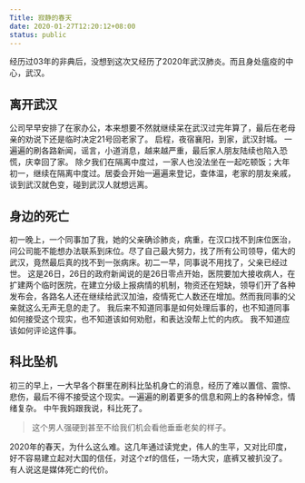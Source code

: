 ```yaml
---
Title: 寂静的春天
date: 2020-01-27T12:20:12+08:00
status: public
---
```


经历过03年的非典后，没想到这次又经历了2020年武汉肺炎。而且身处瘟疫的中心，武汉。

## 离开武汉
公司早早安排了在家办公，本来想要不然就继续呆在武汉过完年算了，最后在老母亲的劝说下还是临时决定21号回老家了。
启程，夜宿襄阳，到家，武汉封城。
一遍遍的刷各路新闻，谣言，小道消息，越来越严重，最后家人朋友陆续也陷入恐慌，庆幸回了家。
除夕我们在隔离中度过，一家人也没法坐在一起吃顿饭；大年初一，继续在隔离中度过。居委会开始一遍遍来登记，查体温，老家的朋友亲戚，谈到武汉就色变，碰到武汉人就想远离。

## 身边的死亡
初一晚上，一个同事加了我，她的父亲确诊肺炎，病重，在汉口找不到床位医治，问公司能不能想办法联系到床位。尽了自己最大努力，找了所有公司领导，偌大的武汉，竟然最后真的找不到一张病床。初二一早，同事说不用找了，父亲已经过世。
这是26日，26日的政府新闻说的是26日零点开始，医院要加大接收病人，在扩建两个临时医院，在建立分级上报病情的机制，物资还在短缺，领导们开了各种发布会，各路名人还在继续给武汉加油，疫情死亡人数还在增加。然而我同事的父亲就这么无声无息的走了。
我后来不知道同事是如何处理后事的，也不知道同事如何接受这个现实，也不知道该如何劝慰，和表达没帮上忙的内疚。
我不知道应该如何评论这件事。

## 科比坠机
初三的早上，一大早各个群里在刷科比坠机身亡的消息，经历了难以置信、震惊、悲伤，最后不得不接受这个现实。一遍遍的刷着更多的信息和网上的各种悼念，情绪复杂。
中午我妈跟我说，科比死了。
> 这个男人强硬到甚至不给我们机会看他垂垂老矣的样子。

2020年的春天，为什么这么难。这几年通过读党史，伟人的生平，又对比印度，好不容易建立起对大国的信任，对这个zf的信任，一场大灾，底裤又被扒没了。
有人说这是媒体死亡的代价。